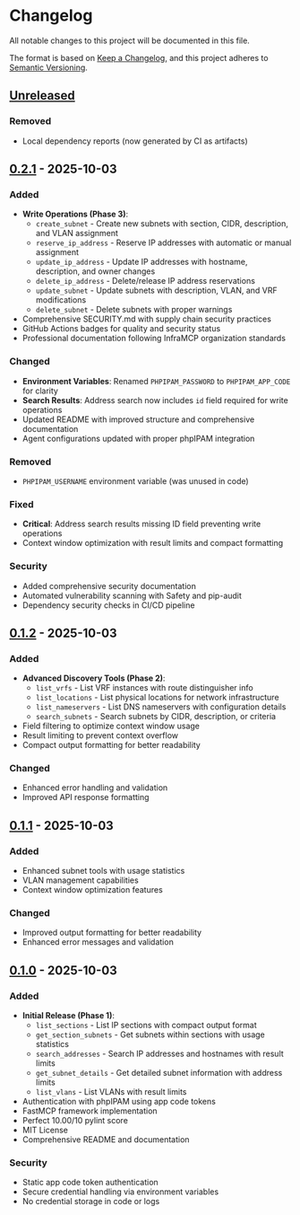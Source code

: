 # Changelog

All notable changes to this project will be documented in this file.

The format is based on [Keep a Changelog](https://keepachangelog.com/en/1.0.0/),
and this project adheres to [Semantic Versioning](https://semver.org/spec/v2.0.0.html).

## [Unreleased]

### Removed
- Local dependency reports (now generated by CI as artifacts)

## [0.2.1] - 2025-10-03

### Added
- **Write Operations (Phase 3)**:
  - `create_subnet` - Create new subnets with section, CIDR, description, and VLAN assignment
  - `reserve_ip_address` - Reserve IP addresses with automatic or manual assignment
  - `update_ip_address` - Update IP addresses with hostname, description, and owner changes
  - `delete_ip_address` - Delete/release IP address reservations
  - `update_subnet` - Update subnets with description, VLAN, and VRF modifications
  - `delete_subnet` - Delete subnets with proper warnings
- Comprehensive SECURITY.md with supply chain security practices
- GitHub Actions badges for quality and security status
- Professional documentation following InfraMCP organization standards

### Changed
- **Environment Variables**: Renamed `PHPIPAM_PASSWORD` to `PHPIPAM_APP_CODE` for clarity
- **Search Results**: Address search now includes `id` field required for write operations
- Updated README with improved structure and comprehensive documentation
- Agent configurations updated with proper phpIPAM integration

### Removed
- `PHPIPAM_USERNAME` environment variable (was unused in code)

### Fixed
- **Critical**: Address search results missing ID field preventing write operations
- Context window optimization with result limits and compact formatting

### Security
- Added comprehensive security documentation
- Automated vulnerability scanning with Safety and pip-audit
- Dependency security checks in CI/CD pipeline

## [0.1.2] - 2025-10-03

### Added
- **Advanced Discovery Tools (Phase 2)**:
  - `list_vrfs` - List VRF instances with route distinguisher info
  - `list_locations` - List physical locations for network infrastructure
  - `list_nameservers` - List DNS nameservers with configuration details
  - `search_subnets` - Search subnets by CIDR, description, or criteria
- Field filtering to optimize context window usage
- Result limiting to prevent context overflow
- Compact output formatting for better readability

### Changed
- Enhanced error handling and validation
- Improved API response formatting

## [0.1.1] - 2025-10-03

### Added
- Enhanced subnet tools with usage statistics
- VLAN management capabilities
- Context window optimization features

### Changed
- Improved output formatting for better readability
- Enhanced error messages and validation

## [0.1.0] - 2025-10-03

### Added
- **Initial Release (Phase 1)**:
  - `list_sections` - List IP sections with compact output format
  - `get_section_subnets` - Get subnets within sections with usage statistics
  - `search_addresses` - Search IP addresses and hostnames with result limits
  - `get_subnet_details` - Get detailed subnet information with address limits
  - `list_vlans` - List VLANs with result limits
- Authentication with phpIPAM using app code tokens
- FastMCP framework implementation
- Perfect 10.00/10 pylint score
- MIT License
- Comprehensive README and documentation

### Security
- Static app code token authentication
- Secure credential handling via environment variables
- No credential storage in code or logs

[Unreleased]: https://github.com/InfraMCP/phpipam-mcp-server/compare/v0.2.1...HEAD
[0.2.1]: https://github.com/InfraMCP/phpipam-mcp-server/compare/v0.1.2...v0.2.1
[0.1.2]: https://github.com/InfraMCP/phpipam-mcp-server/compare/v0.1.1...v0.1.2
[0.1.1]: https://github.com/InfraMCP/phpipam-mcp-server/compare/v0.1.0...v0.1.1
[0.1.0]: https://github.com/InfraMCP/phpipam-mcp-server/releases/tag/v0.1.0
